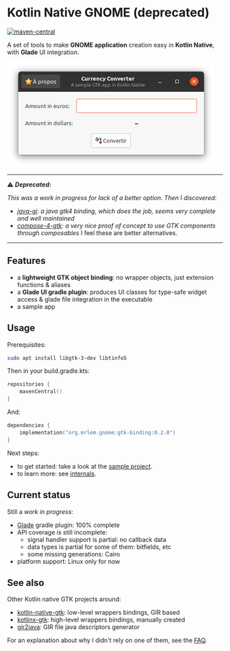 # Kotlin Native GNOME (deprecated)

[![maven-central](https://img.shields.io/maven-central/v/org.mrlem.gnome/gtk-binding)](https://search.maven.org/artifact/org.mrlem.gnome/gtk-binding/0.2.0/jar)

A set of tools to make **GNOME application** creation easy in **Kotlin Native**, with **Glade** UI integration.

![Screenshot](doc/readme-screenshot.png)

<hr>

⚠️ _**Deprecated:**_

_This was a work in progress for lack of a better option. Then I discovered:_
* _[java-gi](https://github.com/jwharm/java-gi): a java gtk4 binding, which does the job, seems very complete and well maintained_
* _[compose-4-gtk](https://github.com/MMarco94/compose-4-gtk): a very nice proof of concept to use GTK components through composables_
I feel these are better alternatives.

<hr>

## Features

* a **lightweight GTK object binding**: no wrapper objects, just extension functions & aliases
* a **Glade UI gradle plugin**: produces UI classes for type-safe widget access & glade file integration in the executable
* a sample app

## Usage

Prerequisites:

```bash
sudo apt install libgtk-3-dev libtinfo5
```

Then in your build.gradle.kts:

```kotlin
repositories {
    mavenCentral()
}
```

And:

```kotlin
dependencies {
    implementation("org.mrlem.gnome:gtk-binding:0.2.0")
}
```

Next steps:
* to get started: take a look at the [sample project](sample).
* to learn more: see [internals](doc/INTERNALS.md).

## Current status

Still a *work in progress*:
* [Glade](https://glade.gnome.org/) gradle plugin: 100% complete
* API coverage is still incomplete:
  - signal handler support is partial: no callback data
  - data types is partial for some of them: bitfields, etc
  - some missing generations: Cairo
* platform support: Linux only for now

## See also

Other Kotlin native GTK projects around:
* [kotlin-native-gtk](https://github.com/kropp/kotlin-native-gtk): low-level wrappers bindings, GIR based
* [kotlinx-gtk](https://github.com/Doomsdayrs/kotlinx-gtk): high-level wrappers bindings, manually created
* [gir2java](https://github.com/gstreamer-java/gir2java): GIR file java descriptors generator

For an explanation about why I didn't rely on one of them, see the [FAQ](FAQ.md).
